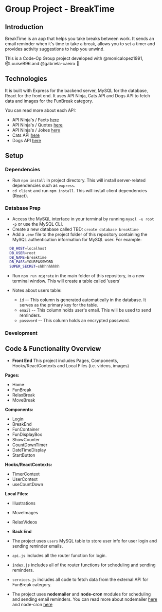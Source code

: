 # Group Project - BreakTime

## Introduction

BreakTime is an app that helps you take breaks between work. It sends an email reminder when it's time to take a break, allows you to set a timer and provides activity suggestions to help you unwind. 

This is a Code-Op Group project developed with @monicalopez1991, @LouiseB96 and @gabriela-caeiro 🤍

## Technologies

It is built with Express for the backend server, MySQL for the database, React for the front end. It uses API Ninja, Cats API and Dogs API to fetch data and images for the FunBreak category. 

You can read more about each API:
- API Ninja's / Facts [here](https://api-ninjas.com/api/facts)
- API Ninja's / Quotes [here](https://api-ninjas.com/api/quotes)
- API Ninja's / Jokes [here](https://api-ninjas.com/api/jokes)
- Cats API [here](https://developers.thecatapi.com/view-account/ylX4blBYT9FaoVd6OhvR?report=bOoHBz-8t)
- Dogs API [here](https://developers.thecatapi.com/view-account/ylX4blBYT9FaoVd6OhvR?report=8FfZAkNzs)

## Setup

### Dependencies

- Run `npm install` in project directory. This will install server-related dependencies such as `express`.
- `cd client` and run `npm install`. This will install client dependencies (React).

### Database Prep

- Access the MySQL interface in your terminal by running `mysql -u root -p` or use the MySQL CLI.
- Create a new database called TBD: `create database breaktime`
- Add a `.env` file to the project folder of this repository containing the MySQL authentication information for MySQL user. For example:

```bash
  DB_HOST=localhost
  DB_USER=root
  DB_NAME=breaktime
  DB_PASS=YOURPASSWORD
  SUPER_SECRET=shhhhhhhhh
```
- Run `npm run migrate` in the main folder of this repository, in a new terminal window. This will create a table called 'users'

- Notes about users table:
  - `id` -- This column is generated automatically in the database. It serves as the primary key for the table.
  - `email` -- This column holds user's email. This will be used to send reminders.
  - `password` -- This column holds an encrypted password.

### Development

## Code & Functionality Overview

- **Front End**
This project includes Pages, Components, Hooks/ReactContexts and Local Files (i.e. videos, images)

**Pages:**
- Home
- FunBreak
- RelaxBreak
- MoveBreak

**Components:**
- Login
- BreakEnd
- FunContainer
- FunDisplayBox
- ShowCounter
- CountDownTimer
- DateTimeDisplay
- StartButton
 
**Hooks/ReactContexts:** 
- TimerContext
- UserContext
- useCountDown

**Local Files:** 
- Illustrations
- MoveImages
- RelaxVideos
 
- **Back End**
 - The project uses `users` MySQL table to store user info for user login and sending reminder emails.
 - `api.js` includes all the router function for login.
 - `index.js` includes all of the router functions for scheduling and sending reminders.
 - `services.js` includes all code to fetch data from the external API for FunBreak category.
 - The project uses **nodemailer** and **node-cron** modules for scheduling and sending email reminders. You can read more about nodemailer [here](https://nodemailer.com/about/) and node-cron [here](https://www.npmjs.com/package/node-cron)




